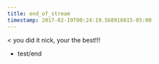 ```yaml
---
title: end_of_stream
timestamp: 2017-02-19T00:24:19.568916615-05:00
---
```


< you did it nick, your the best!!!
* test/end
